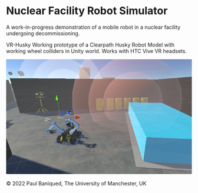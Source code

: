 # Nuclear Facility Robot Simulator
A work-in-progress demonstration of a mobile robot in a nuclear facility undergoing decommissioning.

VR-Husky
Working prototype of a Clearpath Husky Robot Model with working wheel colliders in Unity world. Works with HTC Vive VR headsets.

![](nucdesim.png)

© 2022 Paul Baniqued, The University of Manchester, UK
